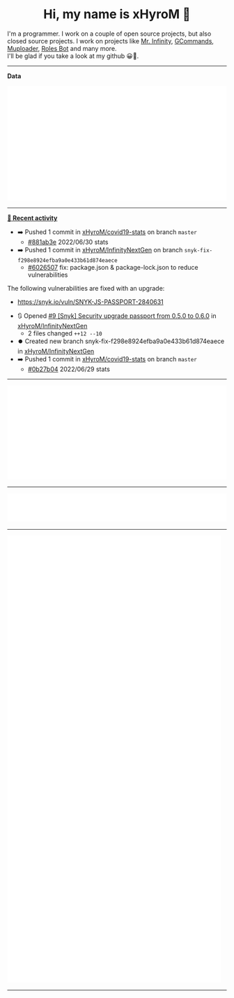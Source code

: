 <p align="center">
    <!-- <img src="https://avatars.githubusercontent.com/u/56601352" width="192" alt="hyro's pfp" /> -->
    <h1 align="center">Hi, my name is xHyroM 👋</h1>
</p>

I'm a programmer. I work on a couple of open source projects, but also closed source projects. I work on projects like [Mr. Infinity](https://discord.com/oauth2/authorize?client_id=720321585625694239&scope=bot%20applications.commands&permissions=8&redirect_uri=https://blobs.gq/imanager&prompt=consent&response_type=code), [GCommands](https://github.com/Garlic-Team/GCommands), [Muploader](https://github.com/xHyroM/Muploder), [Roles Bot](https://github.com/xHyroM/roles-bot) and many more.  
I'll be glad if you take a look at my github 😀👀.

___
**Data**

<img src="https://github.com/xHyroM/xHyroM/blob/master/.cache/base.svg">

___

**[📰 Recent activity](https://github.com/xHyroM)**
* ➡️ Pushed 1 commit in [xHyroM/covid19-stats](https://github.com/xHyroM/covid19-stats) on branch `master`
  * [#881ab3e](https://github.com/xHyroM/covid19-stats/commit/881ab3e) 2022/06/30 stats
* ➡️ Pushed 1 commit in [xHyroM/InfinityNextGen](https://github.com/xHyroM/InfinityNextGen) on branch `snyk-fix-f298e8924efba9a0e433b61d874eaece`
  * [#6026507](https://github.com/xHyroM/InfinityNextGen/commit/6026507) fix: package.json &amp; package-lock.json to reduce vulnerabilities

The following vulnerabilities are fixed with an upgrade:
- https://snyk.io/vuln/SNYK-JS-PASSPORT-2840631
* 🔃 Opened [#9 [Snyk] Security upgrade passport from 0.5.0 to 0.6.0](https://github.com/xHyroM/InfinityNextGen/pull/9) in [xHyroM/InfinityNextGen](https://github.com/xHyroM/InfinityNextGen)
  * 2 files changed `++12 --10`
* ⏺️ Created new branch snyk-fix-f298e8924efba9a0e433b61d874eaece in [xHyroM/InfinityNextGen](https://github.com/xHyroM/InfinityNextGen)
* ➡️ Pushed 1 commit in [xHyroM/covid19-stats](https://github.com/xHyroM/covid19-stats) on branch `master`
  * [#0b27b04](https://github.com/xHyroM/covid19-stats/commit/0b27b04) 2022/06/29 stats


___

<img src="https://github.com/xHyroM/xHyroM/blob/master/.cache/isocalendar.svg">

___

<img src="https://github.com/xHyroM/xHyroM/blob/master/.cache/languages.svg">

___

<img src="https://github.com/xHyroM/xHyroM/blob/master/.cache/achievements.svg">

___

